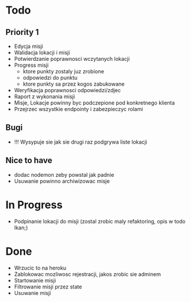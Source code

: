Todo
===========================================

Priority 1
----------

* Edycja misji
* Walidacja lokacji i misji
* Potwierdzanie poprawnosci wczytanych lokacji
* Progress misji
  - ktore punkty zostaly juz zrobione
  - odpowiedzi do punktu
  - ktore punkty sa przez kogos zabukowane
* Weryfikacja poprawnosci odpowiedzi/zdjec  
* Raport z wykonania misji
* Misje, Lokacje powinny byc podczepione pod konkretnego klienta
* Przejrzec wszystkie endpointy i zabezpieczyc rolami
  
Bugi
-----

* !!! Wysypuje sie jak sie drugi raz podgrywa liste lokacji

Nice to have
------------

* dodac nodemon zeby powstal jak padnie 
* Usuwanie powinno archiwizowac misje


In Progress
=======================================

* Podpinanie lokacji do misji (zostal zrobic maly refaktoring, opis w todo lkan;)


Done
=======================================

* Wrzucic to na heroku
* Zablokowac mozliwosc rejestracji, jakos zrobic sie adminem
* Startowanie misji
* Filtrowanie misji przez state
* Usuwanie misji


